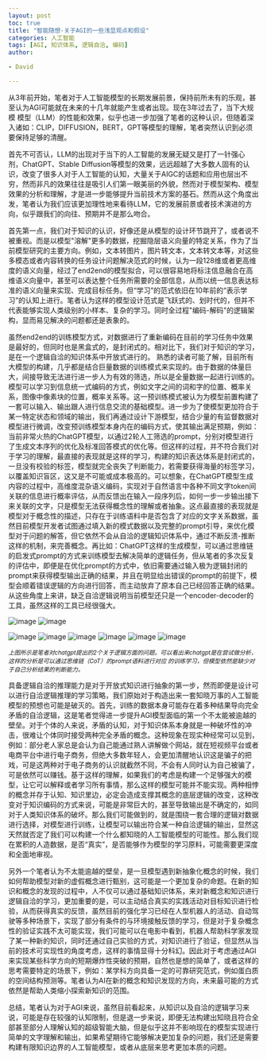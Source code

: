 ```yaml
---
layout: post
toc: true
title: "智能随想-关于AGI的一些浅显观点和假设"
categories: 人工智能
tags: [AGI, 知识体系, 逻辑自洽, 编码]
author:

- David

---
```


从3年前开始，笔者对于人工智能模型的长期发展前景，保持前所未有的乐观，甚至认为AGI可能就在未来的十几年就能产生或者出现。现在3年过去了，当下大规模
模型（LLM）的性能和效果，似乎也进一步加强了笔者的这种认识，但随着深入诸如：CLIP，DIFFUSION，BERT，GPT等模型的理解，笔者突然认识到必须要保持足够的清醒。

首先不可否认，LLM的出现对于当下的人工智能的发展无疑又是打了一针强心剂，ChatGPT、Stable Diffusion等模型的效果，远远超越了大多数人固有的认识，改变了很多人对于人工智能的认知，大量关于AIGC的话题和应用也层出不穷，然而非凡的效果往往是吸引人们第一眼美丽的外貌，然而对于模型架构、模型效果的分析和理解，才是进一步能够提升当前技术方案的基石。然而从这个角度出发，笔者认为我们应该更加理性地来看待LLM，它的发展前景或者技术演进的方向，似乎跟我们的向往、预期并不是那么吻合。

首先第一点，我们对于知识的认识，好像还是从模型的设计环节跳开了，或者说不被重视。而是以模型"溶解"更多的数据，挖掘隐层语义向量的特定关系，作为了当前模型研究的主要方向。例如，文本转图片，图片转文本，文本转文本等，对这些多模态或者内容转换的任务设计问题解决范式的时候，认为一段128维或者更高维度的语义向量，经过了end2end的模型拟合，可以很容易地将标注信息融合在高维语义向量中，甚至可以表达整个任务所需要的全部信息，从而以统一信息表达标准的语义向量来实现、完成目标任务。但“学习”的范式依旧在10年前的“表示学习”的认知上进行。笔者认为这样的模型设计范式是飞跃式的、划时代的，但并不代表能够实现人类级别的小样本、复杂的学习。同时全过程"编码-解码"的逻辑架构，显而易见解决的问题都还是表象的。

虽然end2end的训练模型方式，对数据进行了重新编码在目前的学习任务中效果是最好的，但同时也是黑盒式的，是封闭式的。相对比下，我们对于知识的学习，是在一个逻辑自洽的知识体系中开放式进行的。 熟悉的读者可能了解，目前所有大模型的构建，几乎都是结合巨量数据的训练模式来实现的。由于数据的体量巨大，间接导致无法进行进一步人为有效的筛选，所以是全量数据一起进行训练的。模型可以学习到信息统一式编码的方式，例如文字之间的词和字的位置、概率关系，图像中像素块的位置，概率关系等。这一预训练模式被认为为模型前置构建了一套可以输入、输出跟人进行信息交流的基础模型。进一步为了使模型更加符合于某一特定状态和领域的输出，我们再通过设计下游模型，结合少量的有监督数据对模型进行微调，改变预训练模型本身内在的编码方式，使其输出满足预期，例如：当前非常火热的ChatGPT模型，以通过2轮人工筛选的prompt，分别对模型进行了生成文本序列的优化及标准回答模式的优化等。但这样的过程，并不符合我们对于学习的理解，最直接的表现就是这样的学习，构建的知识表达体系是封闭式的，一旦没有校验的标签，模型就完全丧失了判断能力，若需要获得海量的标签学习，以覆盖知识盲区，这又是不可能或成本极高的。可以想象，在ChatGPT模型生成内容的过程中，高维度混杂语义编码，实现对于自然语言中各种不同文字token间关联的信息进行概率评估，从而反馈出在输入一段序列后，如何一步一步输出接下来关联的文字，只是模型无法获得概念性的理解或者抽象。这点最直接的表现就是模型对于概念性的描述，只存在于训练语料中是否包含了对应的文字关系数据，虽然目前模型开发者试图通过填入新的模式数据以及完整的prompt引导，来优化模型对于问题的解答，但它依然不会从自洽的逻辑知识体系中，通过不断反溃-推断这样的机制，来完善概念。再比如：ChatGPT这样的生成模型，可以通过思维链的启发式prompt的方式来训练模型去解决简单的逻辑任务，但从笔者的多次反复的评估中，即便是在优化prompt的方式中，依旧需要通过输入极为逻辑封闭的prompt来获得模型输出正确的结果，并且在明显给出错误的prompt的前提下，模型会顺着错误逻辑的方向进行回答，而主动放弃了原本自己已经回答正确的结果。从这些角度上来讲，缺乏自洽逻辑说明当前模型还只是一个encoder-decoder的工具，虽然这样的工具已经很强大。

![image](https://thumbnail1.baidupcs.com/thumbnail/d9fc8b45bp5e6fa888719b9abef06f0e?fid=1260329066-250528-562401397999033&rt=pr&sign=FDTAER-DCb740ccc5511e5e8fedcff06b081203-sTYLI5zFtN2izaNbncdwTZOzBZE%3d&expires=8h&chkbd=0&chkv=0&dp-logid=9123696939382996897&dp-callid=0&time=1676422800&size=c1280_u720&quality=90&vuk=1260329066&ft=image&autopolicy=1)
![image](https://thumbnail1.baidupcs.com/thumbnail/32883677cib9b3b50d1fee8a7beea2ff?fid=1260329066-250528-113707552978799&rt=pr&sign=FDTAER-DCb740ccc5511e5e8fedcff06b081203-woA9pmIRlm2CUdhbX1DgiHZV9Xw%3d&expires=8h&chkbd=0&chkv=0&dp-logid=9123696939382996897&dp-callid=0&time=1676422800&size=c1280_u720&quality=90&vuk=1260329066&ft=image&autopolicy=1)


![image](https://thumbnail1.baidupcs.com/thumbnail/26fd7c18co50dca820233229752265bf?fid=1260329066-250528-719205138507748&rt=pr&sign=FDTAER-DCb740ccc5511e5e8fedcff06b081203-KuHA4Ro0Cev4dB5tIRxtpunAunc%3d&expires=8h&chkbd=0&chkv=0&dp-logid=9123696939382996897&dp-callid=0&time=1676422800&size=c1280_u720&quality=90&vuk=1260329066&ft=image&autopolicy=1)
![image](https://thumbnail1.baidupcs.com/thumbnail/9dfe8c94bk0966405324a0c2cae457f0?fid=1260329066-250528-172645395739936&rt=pr&sign=FDTAER-DCb740ccc5511e5e8fedcff06b081203-Sjtp9Cq7oRmj%2bcBOzd7AfuhFF1k%3d&expires=8h&chkbd=0&chkv=0&dp-logid=9123696939382996897&dp-callid=0&time=1676422800&size=c1280_u720&quality=90&vuk=1260329066&ft=image&autopolicy=1)
![image](https://thumbnail1.baidupcs.com/thumbnail/a2f1b74den380539c1ae5d6891868bb5?fid=1260329066-250528-909036784578147&rt=pr&sign=FDTAER-DCb740ccc5511e5e8fedcff06b081203-ETMzbzRPxpVgAePKEObTiTqrTc8%3d&expires=8h&chkbd=0&chkv=0&dp-logid=9123696939382996897&dp-callid=0&time=1676422800&size=c1280_u720&quality=90&vuk=1260329066&ft=image&autopolicy=1)
![image](https://thumbnail1.baidupcs.com/thumbnail/ac2337998g0d5268cf40aed8f0a9d32f?fid=1260329066-250528-562512996728830&rt=pr&sign=FDTAER-DCb740ccc5511e5e8fedcff06b081203-9QEOL%2fJ7z0N7WIF9LevQDq9D8%2bs%3d&expires=8h&chkbd=0&chkv=0&dp-logid=9123696939382996897&dp-callid=0&time=1676422800&size=c1280_u720&quality=90&vuk=1260329066&ft=image&autopolicy=1)
![image](https://thumbnail1.baidupcs.com/thumbnail/bdafc4de6h44829968199ee98392aca6?fid=1260329066-250528-1004078494894561&rt=pr&sign=FDTAER-DCb740ccc5511e5e8fedcff06b081203-t%2b832LeNGoLGJgKB%2b3Uh3KCUf4M%3d&expires=8h&chkbd=0&chkv=0&dp-logid=9123696939382996897&dp-callid=0&time=1676422800&size=c1280_u720&quality=90&vuk=1260329066&ft=image&autopolicy=1)
![image](https://thumbnail1.baidupcs.com/thumbnail/68e89c556u8a32bab79d970846100ff5?fid=1260329066-250528-53939997881937&rt=pr&sign=FDTAER-DCb740ccc5511e5e8fedcff06b081203-BC8Gb8Ruy2bbFySgsOYT4LMLDP0%3d&expires=8h&chkbd=0&chkv=0&dp-logid=9123696939382996897&dp-callid=0&time=1676422800&size=c1280_u720&quality=90&vuk=1260329066&ft=image&autopolicy=1)

<sub>_上图所示是笔者对chatgpt提出的2个关于逻辑方面的问题。可以看出来chatgpt是在尝试做分析，这样的分析是可以通过思维链（CoT）的prompt语料进行对应
的训练学习，但模型依然是缺少对于自己分析结果的判断能力。_</sub>

具备逻辑自洽的推理能力是对于开放式知识进行抽象的第一步，然而即便是设计可以进行自洽逻辑推理的学习策略，我们原始对于构造出来一套知晓万事的人工智能模型的预想也可能是破灭的。首先，训练的数据本身可能存在着多种结果导向完全矛盾的自洽逻辑，这是笔者觉得进一步提升AGI模型面临的第一个不太能被逾越的壁垒。对于个体的人来说，矛盾的认知，对于知识体系本身就是一种破坏性的冲击，很难让个体同时接受两种完全矛盾的概念。这种现象在现实种经常可以见到，例如：部分老人家总是会认为自己能通过熟人讲解做个网站，就在短视频平台或者电商平台中进行电子商务，但绝大多数年轻人，会更加清醒地认识这是骗子的把戏，可是这两种对于电子商务的认识就截然不同，不会有人同时认为自己被骗了，可是依然可以赚钱。基于这样的理解，如果我们的考虑是构建一个足够强大的模型，让它可以解释或者学习所有事情，那么这样的模型可能并不能实现。两种相悖的概念并存于认知、知识里边，必定会造成支撑其概念的底层逻辑的改变，这种改变对于知识编码的方式来说，可能是非常巨大的，甚至导致输出是不确定的，如同对于人类知识体系的破坏。那么我们可能做到的，就是围绕一套合理的逻辑对数据进行选择，对模型进行训练，让模型可以输出符合某一种自洽逻辑的输出，显然这天然就否定了我们可以构建一个什么都知晓的人工智能模型的可能性。那么我们现在累积的人造数据，是否“真实”，是否能够作为模型的学习原料，可能需要更深度和全面地审视。

另外一个笔者认为不太能逾越的壁垒，是一旦模型遇到新抽象化概念的时候，我们如何帮助模型对新的虚假概念进行甄别，这可能是一个更加复杂的命题。在新的知识和概念的发现的过程中，人不仅可以通过基础知识体系，来对新概念和知识进行逻辑自洽的学习，更加重要的是，可以主动结合真实的实践活动对目标知识进行检验，从而获得真实的反馈，虽然目前的强化学习已经在人型机器人的活动、自动驾驶等多种场景下，实现了部分有条件的与环境接触反馈的学习，但是对于复杂概念性的验证实践不太可能实现，我们可能可以在电影中看到，机器人帮助科学家发现了某一种新的知识，同时还通过自己实验的方式，对知识进行了验证，但显然从当前的技术可实现性的角度考虑，这样的事情显得十分科幻。因此对于考虑通过AGI来实现某些科学方向的短期爆炸性突破的预期，自然也是想的简单了，或者这样的思考需要特定的场景下，例如：某学科方向具备一定的可靠研究范式，例如蛋白质的空间结构预测等。笔者认为AI在新的概念和知识发现的方向，未来最可能的方式依然是帮助人类缩小探索新知识的范围。

总结，笔者认为对于AGI来说，虽然目前看起来，从知识以及自洽的逻辑学习来说，可能是存在较强的认知限制，但是退一步来说，即便无法构建出知晓且符合全部甚至部分人理解认知的超级智能大脑，但是似乎这并不影响现在的模型实现进行简单的文字理解和输出，如果希望期待它能够解决更加复杂的问题，我们还是需要构建有限知识边界的人工智能模型，或者从底层来思考更加本质的问题。

